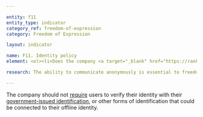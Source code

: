```yaml
---

entity: f11
entity_type: indicator
category_ref: freedom-of-expression
category: Freedom of Expression

layout: indicator

name: F11. Identity policy
element: <ol><li>Does the company <a target="_blank" href="https://rankingdigitalrights.org/2018-indicators/#require">require</a> users to verify their identity with their <a target="_blank" href="https://rankingdigitalrights.org/2018-indicators/#governmentid">government-issued identification</a>, or with other forms of identification that could be connected to their offline identity?</li></ol>

research: The ability to communicate anonymously is essential to freedom of expression both on and offline. The use of a real name online, or requiring users to provide a company with identifying information, provides a link between online activities and a specific person. This presents human rights risks to those who, for example, voice opinions that don’t align with a government’s views or who engage in activism that a government does not permit. It also presents risks for people who are persecuted for religious beliefs or sexual orientation.</p><p>We therefore expect companies to disclose whether they might ask users to verify their identities using government-issued ID or other forms of identification that could be connected to their offline identity. We acknowledge that users may have to provide information that could be connected to their offline identity in order to access paid features of various products and services. However, users should be able to access features that don’t require payment without needing to provide information that can be tied to their offline identity.</p><p>This indicator is applicable to internet companies, mobile ecosystem companies, and pre-paid mobile services (for telecommunications companies).</p><p><b>Potential sources:</b></p><ul><li>Company terms of service or equivalent document</li><li>Company help center</li><li>Company sign up page</li></ul>

---
```

The company should not <a target="_blank" href="https://rankingdigitalrights.org/2018-indicators/#require">require</a> users to verify their identity with their <a target="_blank" href="https://rankingdigitalrights.org/2018-indicators/#governmentid">government-issued identification</a>, or other forms of identification that could be connected to their offline identity.